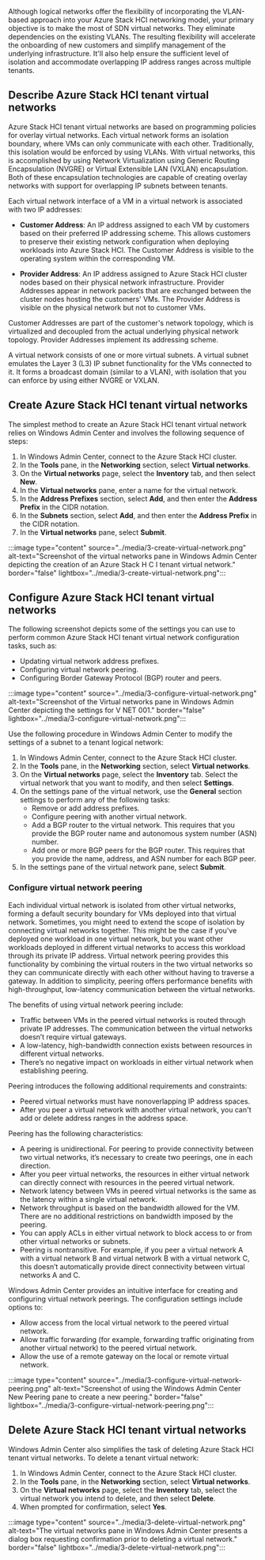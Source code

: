 Although logical networks offer the flexibility of incorporating the VLAN-based approach into your Azure Stack HCI networking model, your primary objective is to make the most of SDN virtual networks. They eliminate dependencies on the existing VLANs. The resulting flexibility will accelerate the onboarding of new customers and simplify management of the underlying infrastructure. It'll also help ensure the sufficient level of isolation and accommodate overlapping IP address ranges across multiple tenants.

## Describe Azure Stack HCI tenant virtual networks

Azure Stack HCI tenant virtual networks are based on programming policies for overlay virtual networks. Each virtual network forms an isolation boundary, where VMs can only communicate with each other. Traditionally, this isolation would be enforced by using VLANs. With virtual networks, this is accomplished by using Network Virtualization using Generic Routing Encapsulation (NVGRE) or Virtual Extensible LAN (VXLAN) encapsulation. Both of these encapsulation technologies are capable of creating overlay networks with support for overlapping IP subnets between tenants.

Each virtual network interface of a VM in a virtual network is associated with two IP addresses:

- **Customer Address**: An IP address assigned to each VM by customers based on their preferred IP addressing scheme. This allows customers to preserve their existing network configuration when deploying workloads into Azure Stack HCI. The Customer Address is visible to the operating system within the corresponding VM.

- **Provider Address**: An IP address assigned to Azure Stack HCI cluster nodes based on their physical network infrastructure. Provider Addresses appear in network packets that are exchanged between the cluster nodes hosting the customers' VMs. The Provider Address is visible on the physical network but not to customer VMs.

Customer Addresses are part of the customer's network topology, which is virtualized and decoupled from the actual underlying physical network topology. Provider Addresses implement its addressing scheme.

A virtual network consists of one or more virtual subnets. A virtual subnet emulates the Layer 3 (L3) IP subnet functionality for the VMs connected to it. It forms a broadcast domain (similar to a VLAN), with isolation that you can enforce by using either NVGRE or VXLAN.

## Create Azure Stack HCI tenant virtual networks

The simplest method to create an Azure Stack HCI tenant virtual network relies on Windows Admin Center and involves the following sequence of steps:

1. In Windows Admin Center, connect to the Azure Stack HCI cluster.
1. In the **Tools** pane, in the **Networking** section, select **Virtual networks**.
1. On the **Virtual networks** page, select the **Inventory** tab, and then select **New**.
1. In the **Virtual networks** pane, enter a name for the virtual network.
1. In the **Address Prefixes** section, select **Add**, and then enter the **Address Prefix** in the CIDR notation.
1. In the **Subnets** section, select **Add**, and then enter the **Address Prefix** in the CIDR notation.
1. In the **Virtual networks** pane, select **Submit**.

:::image type="content" source="../media/3-create-virtual-network.png" alt-text="Screenshot of the virtual networks pane in Windows Admin Center depicting the creation of an Azure Stack H C I tenant virtual network." border="false" lightbox="../media/3-create-virtual-network.png":::

## Configure Azure Stack HCI tenant virtual networks

The following screenshot depicts some of the settings you can use to perform common Azure Stack HCI tenant virtual network configuration tasks, such as:

- Updating virtual network address prefixes.
- Configuring virtual network peering.
- Configuring Border Gateway Protocol (BGP) router and peers.

:::image type="content" source="../media/3-configure-virtual-network.png" alt-text="Screenshot of the Virtual networks pane in Windows Admin Center depicting the settings for V NET 001." border="false" lightbox="../media/3-configure-virtual-network.png":::

Use the following procedure in Windows Admin Center to modify the settings of a subnet to a tenant logical network:

1. In Windows Admin Center, connect to the Azure Stack HCI cluster.
1. In the **Tools** pane, in the **Networking** section, select **Virtual networks**.
1. On the **Virtual networks** page, select the **Inventory** tab. Select the virtual network that you want to modify, and then select **Settings**.
1. On the settings pane of the virtual network, use the **General** section settings to perform any of the following tasks:
    - Remove or add address prefixes.
    - Configure peering with another virtual network.
    - Add a BGP router to the virtual network. This requires that you provide the BGP router name and autonomous system number (ASN) number.
    - Add one or more BGP peers for the BGP router. This requires that you provide the name, address, and ASN number for each BGP peer.
1. In the settings pane of the virtual network pane, select **Submit**.

### Configure virtual network peering

Each individual virtual network is isolated from other virtual networks, forming a default security boundary for VMs deployed into that virtual network. Sometimes, you might need to extend the scope of isolation by connecting virtual networks together. This might be the case if you've deployed one workload in one virtual network, but you want other workloads deployed in different virtual networks to access this workload through its private IP address. Virtual network peering provides this functionality by combining the virtual routers in the two virtual networks so they can communicate directly with each other without having to traverse a gateway. In addition to simplicity, peering offers performance benefits with high-throughput, low-latency communication between the virtual networks.

The benefits of using virtual network peering include:

- Traffic between VMs in the peered virtual networks is routed through private IP addresses. The communication between the virtual networks doesn’t require virtual gateways.
- A low-latency, high-bandwidth connection exists between resources in different virtual networks.
- There’s no negative impact on workloads in either virtual network when establishing peering.

Peering introduces the following additional requirements and constraints:

- Peered virtual networks must have nonoverlapping IP address spaces.
- After you peer a virtual network with another virtual network, you can't add or delete address ranges in the address space.

Peering has the following characteristics:

- A peering is unidirectional. For peering to provide connectivity between two virtual networks, it’s necessary to create two peerings, one in each direction.
- After you peer virtual networks, the resources in either virtual network can directly connect with resources in the peered virtual network.
- Network latency between VMs in peered virtual networks is the same as the latency within a single virtual network.
- Network throughput is based on the bandwidth allowed for the VM. There are no additional restrictions on bandwidth imposed by the peering.
- You can apply ACLs in either virtual network to block access to or from other virtual networks or subnets.
- Peering is nontransitive. For example, if you peer a virtual network A with a virtual network B and virtual network B with a virtual network C, this doesn’t automatically provide direct connectivity between virtual networks A and C.

Windows Admin Center provides an intuitive interface for creating and configuring virtual network peerings. The configuration settings include options to:

- Allow access from the local virtual network to the peered virtual network.
- Allow traffic forwarding (for example, forwarding traffic originating from another virtual network) to the peered virtual network.
- Allow the use of a remote gateway on the local or remote virtual network.

:::image type="content" source="../media/3-configure-virtual-network-peering.png" alt-text="Screenshot of using the Windows Admin Center New Peering pane to create a new peering." border="false" lightbox="../media/3-configure-virtual-network-peering.png":::

## Delete Azure Stack HCI tenant virtual networks

Windows Admin Center also simplifies the task of deleting Azure Stack HCI tenant virtual networks. To delete a tenant virtual network:

1. In Windows Admin Center, connect to the Azure Stack HCI cluster.
1. In the **Tools** pane, in the **Networking** section, select **Virtual networks**.
1. On the **Virtual networks** page, select the **Inventory** tab, select the virtual network you intend to delete, and then select **Delete**.
1. When prompted for confirmation, select **Yes**. 

:::image type="content" source="../media/3-delete-virtual-network.png" alt-text="The virtual networks pane in Windows Admin Center presents a dialog box requesting confirmation prior to deleting a virtual network." border="false" lightbox="../media/3-delete-virtual-network.png":::
